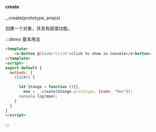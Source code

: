 #### create

_.create(prototype, props) 

创建一个对象，并具有赋值功能。

:::demo 基本用法
```html
<template>
    <v-button @click="click">click to show in console</v-button>
</template>
<script>
export default {
  methods: {
    click() {
      
      let Stooge = function (){},
        moe = _.create(Stooge.prototype, {name: "Moe"});
      console.log(moe);
    }
  }
}
</script>
```
:::
